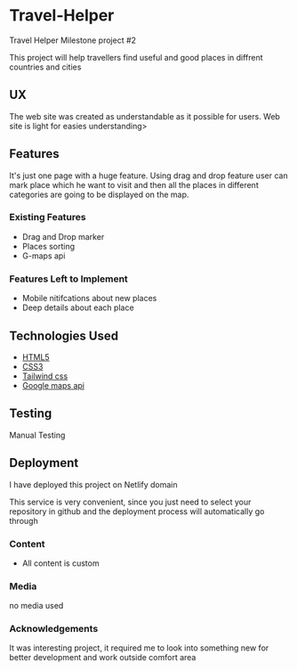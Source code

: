 # Travel-Helper
 Travel Helper Milestone project #2

This project will help travellers find useful and good places in diffrent countries and cities
 
## UX
 
The web site was created as understandable as it possible for users.
Web site is light for easies understanding>


## Features

It's just one page with a huge feature.
Using drag and drop feature user can mark place which he want to visit and then all the places in different categories are going to be displayed on the map.

### Existing Features
- Drag and Drop marker
- Places sorting
- G-maps api


### Features Left to Implement
- Mobile nitifcations about new places
- Deep details about each place

## Technologies Used

- [HTML5](https://en.wikipedia.org/wiki/HTML5)
- [CSS3](https://en.wikipedia.org/wiki/CSS)
- [Tailwind css](https://tailwindcss.com/)
- [Google maps api](https://developers.google.com/maps)


## Testing
Manual Testing

## Deployment

I have deployed this project on Netlify domain

This service is very convenient, since you just need to select your repository in github and the deployment process will automatically go through



### Content
- All content is custom
### Media

no media used
### Acknowledgements

It was interesting project, it required me to look into something new for better development and work outside comfort area 
